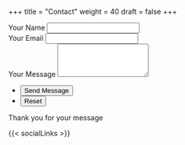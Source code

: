+++
title = "Contact"
weight = 40
draft = false
+++

<form id="contactform" method="POST">
	<div class="field half first">
		<label for="name">Your Name</label>
		<input type="text" name="name" id="name" />
	</div>
	<div class="field half">
		<label for="email">Your Email</label>
		<input type="text" name="_replyto" id="email" />
	</div>
	<div class="field">
		<label for="message">Your Message</label>
		<textarea name="message" id="message" rows="4"></textarea>
	</div>
	<ul class="actions">
		<li><input type="submit" value="Send Message" class="special" /></li>
		<li><input type="reset" value="Reset" /></li>
	</ul>
	<input type="hidden" name="_format" value="plain" />
	<input type="hidden" name="_next" value="/thankyou.html" />
	<input type="hidden" name="_subject" value="New Message from Personal Website!" />
	<input type="text" name="_gotcha" style="display:none" />
</form>
<span id="contactformsent">Thank you for your message</span>

<script>
    var contactform =  document.getElementById('contactform');
    contactform.setAttribute('action', '//formspree.io/' + 'janchristianbernabe' + '@' + 'gmail' + '.' + 'com');
</script>

{{< socialLinks >}}
